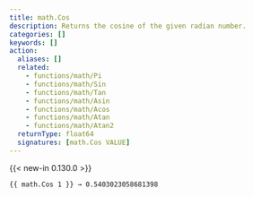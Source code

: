 ```yaml
---
title: math.Cos
description: Returns the cosine of the given radian number.
categories: []
keywords: []
action:
  aliases: []
  related:
    - functions/math/Pi
    - functions/math/Sin
    - functions/math/Tan
    - functions/math/Asin
    - functions/math/Acos
    - functions/math/Atan
    - functions/math/Atan2
  returnType: float64
  signatures: [math.Cos VALUE]
---
```


{{< new-in 0.130.0 >}}

```go-html-template
{{ math.Cos 1 }} → 0.5403023058681398
```
